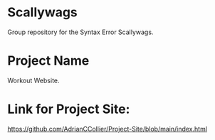 # Scallywags
Group repository for the Syntax Error Scallywags.

# Project Name
Workout Website.

# Link for Project Site: 
https://github.com/AdrianCCollier/Project-Site/blob/main/index.html
